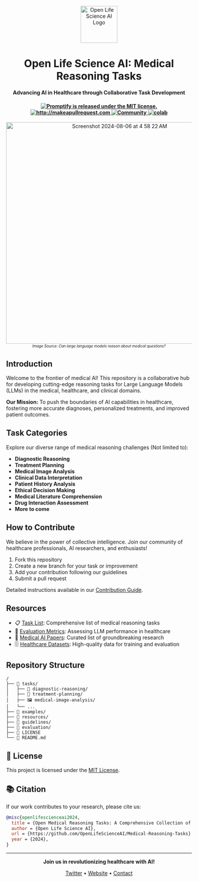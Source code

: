 <p align="center">
  <img src="https://avatars.githubusercontent.com/u/118104009?s=400&u=0e172bfb66881de4c9fa5b2953cbdfc01668eb00&v=4" alt="Open Life Science AI Logo" width="100" height="100">
</p>

<h1 align="center">Open Life Science AI: Medical Reasoning Tasks</h1>

<p align="center">
  <strong>Advancing AI in Healthcare through Collaborative Task Development</strong>
</p>


<h4 align="center">
  <a href="https://github.com/openlifescience-ai/Open-Medical-Reasoning-Tasks/blob/main/LICENSE">
    <img src="https://img.shields.io/badge/license-MIT-blue.svg" alt="Promptify is released under the MIT license." />
  </a>
  <a href="http://makeapullrequest.com">
    <img src="https://img.shields.io/badge/PRs-welcome-brightgreen.svg?style=flat-square" alt="http://makeapullrequest.com" />
  </a>
  <a href="https://discord.gg/A5Fjf5zC69">
    <img src="https://img.shields.io/badge/Discord-Community-orange" alt="Community" />
  </a>
  <a href="#">
    <img src="https://colab.research.google.com/assets/colab-badge.svg" alt="colab" />
  </a>
</h4>

<p align="center">
  <img width="600" alt="Screenshot 2024-08-06 at 4 58 22 AM" src="https://github.com/user-attachments/assets/851d29fd-f3b1-4162-9064-9933c0297dae">
  <br>
  <em style="font-size: 10px;">Image Source: Can large language models reason about medical questions?</em>
</p>


## Introduction

Welcome to the frontier of medical AI! This repository is a collaborative hub for developing cutting-edge reasoning tasks for Large Language Models (LLMs) in the medical, healthcare, and clinical domains.

**Our Mission:** To push the boundaries of AI capabilities in healthcare, fostering more accurate diagnoses, personalized treatments, and improved patient outcomes.

## Task Categories

Explore our diverse range of medical reasoning challenges (Not limited to):

- **Diagnostic Reasoning**
- **Treatment Planning**
- **Medical Image Analysis**
- **Clinical Data Interpretation**
- **Patient History Analysis**
- **Ethical Decision Making**
- **Medical Literature Comprehension**
- **Drug Interaction Assessment**
- **More to come**

## How to Contribute

We believe in the power of collective intelligence. Join our community of healthcare professionals, AI researchers, and enthusiasts!

1. Fork this repository
2. Create a new branch for your task or improvement
3. Add your contribution following our guidelines
4. Submit a pull request

Detailed instructions available in our [Contribution Guide](CONTRIBUTING.md).

## Resources

- 📋 [Task List](tasks.md): Comprehensive list of medical reasoning tasks
- 📏 [Evaluation Metrics](evaluation/README.md): Assessing LLM performance in healthcare
- 📖 [Medical AI Papers](resources/papers.md): Curated list of groundbreaking research
- 🗄️ [Healthcare Datasets](resources/datasets.md): High-quality data for training and evaluation

## Repository Structure

```
/
├── 📁 tasks/
│   ├── 🔬 diagnostic-reasoning/
│   ├── 💊 treatment-planning/
│   ├── 🖼️ medical-image-analysis/
│   └── ...
├── 📁 examples/
├── 📁 resources/
├── 📁 guidelines/
├── 📁 evaluation/
├── 📜 LICENSE
└── 📘 README.md
```

## 📄 License

This project is licensed under the [MIT License](LICENSE).

## 📚 Citation

If our work contributes to your research, please cite us:

```bibtex
@misc{openlifescienceai2024,
  title = {Open Medical Reasoning Tasks: A Comprehensive Collection of LLM Reasoning Tasks in Healthcare},
  author = {Open Life Science AI},
  url = {https://github.com/OpenLifeScienceAI/Medical-Reasoning-Tasks},
  year = {2024},
}
```

---

<p align="center">
  <strong>Join us in revolutionizing healthcare with AI!</strong>
</p>

<p align="center">
  <a href="https://twitter.com/OpenLifeSciAI">Twitter</a> •
  <a href="https://openlifescience.ai">Website</a> •
  <a href="mailto:aadityaura@gmail.com">Contact</a>
</p>
